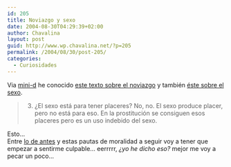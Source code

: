 ```yaml
---
id: 205
title: Noviazgo y sexo
date: 2004-08-30T04:29:39+02:00
author: Chavalina
layout: post
guid: http://www.wp.chavalina.net/?p=205
permalink: /2004/08/30/post-205/
categories:
  - Curiosidades
---
```

Via <a href="http://www.minid.net/archivos/categorias/curiosidades/me\_apetece.php" target=′\_blank′>mini-d</a> he conocido <a href="http://web.archive.org/web/20040215064751/www.edunet.es/ideas/noviazgo.htm" target=′_blank′>este texto sobre el noviazgo</a> y también <a href="http://web.archive.org/web/20040215122622/www.edunet.es/ideas/sexo.htm" target=′_blank′>éste sobre el sexo</a>.

> 3. ¿El sexo está para tener placeres? No, no. El sexo produce placer, pero no está para eso. En la prostitución se consiguen esos placeres pero es un uso indebido del sexo.

Esto…  
Entre <a href="comentar.php?idpost=204" target=′_blank′>lo de antes</a> y estas pautas de moralidad a seguir voy a tener que empezar a sentirme culpable… eerrrrr, _¿yo he dicho eso?_ mejor me voy a pecar un poco…